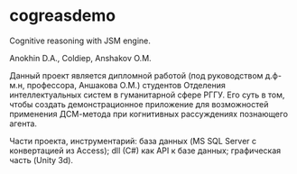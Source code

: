 # cogreasdemo
Cognitive reasoning with JSM engine.

Anokhin D.A., Coldiep, Anshakov O.M.

Данный проект является дипломной работой (под руководством д.ф-м.н, профессора, Аншакова О.М.) студентов Отделения интеллектуальных систем в гуманитарной сфере РГГУ. Его суть в том, чтобы создать демонстрационное приложение для возможностей применения ДСМ-метода при когнитивных рассуждениях познающего агента.

Части проекта, инструментарий: база данных (MS SQL Server с конвертацией из Access); dll (C#) как API к базе данных; графическая часть (Unity 3d).
